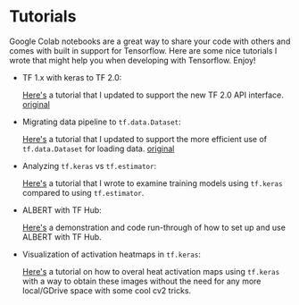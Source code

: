 # Tutorials

Google Colab notebooks are a great way to share your code with others and comes with built in support for Tensorflow. Here are some nice tutorials I wrote that might help you when developing with Tensorflow. Enjoy!

- TF 1.x with keras to TF 2.0:

  [Here's](https://colab.research.google.com/drive/1oHnEZ5w8Y0PFhwRZLx9h1YOautDQEDm-) a tutorial that I updated to support the new TF 2.0 API interface. [original](https://www.tutorialspoint.com/tensorflow/tensorflow_keras.htm)

- Migrating data pipeline to ```tf.data.Dataset```:

  [Here's](https://colab.research.google.com/gist/WilliamHYZhang/1a77408d603703ce5e3eed000dc8b915/classification.ipynb) a tutorial that I updated to support the more efficient use of ```tf.data.Dataset``` for loading data. [original](https://www.tensorflow.org/tutorials/images/classification)

- Analyzing ```tf.keras``` vs ```tf.estimator```:

  [Here's](https://colab.research.google.com/drive/1QrIbk12DPl5IDdIL56jYN5LyjRbS3sEw) a tutorial that I wrote to examine training models using ```tf.keras``` compared to using ```tf.estimator```.

- ALBERT with TF Hub:

  [Here's](https://colab.research.google.com/drive/10obw7iPySglC2fWjLDVhzDVA_ULFx2S2) a demonstration and code run-through of how to set up and use ALBERT with TF Hub.

- Visualization of activation heatmaps in `tf.keras`:

  [Here's](https://colab.research.google.com/drive/1PF6tVF0uX8UcMoRfSBauPltSJdxHVFIL) a tutorial on how to overal heat activation maps using `tf.keras` with a way to obtain these images without the need for any more local/GDrive space with some cool cv2 tricks.
